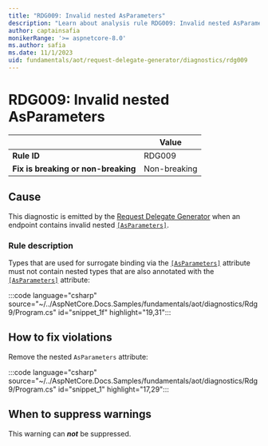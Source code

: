 ```yaml
---
title: "RDG009: Invalid nested AsParameters"
description: "Learn about analysis rule RDG009: Invalid nested AsParameters"
author: captainsafia
monikerRange: '>= aspnetcore-8.0'
ms.author: safia
ms.date: 11/1/2023
uid: fundamentals/aot/request-delegate-generator/diagnostics/rdg009
---
```

# RDG009: Invalid nested AsParameters

<!-- UPDATE 9.0 Activate after release and INCLUDE is updated

[!INCLUDE[](~/includes/not-latest-version.md)]

-->

|                                     | Value        |
| -                                   | -            |
| **Rule ID**                         | RDG009       |
| **Fix is breaking or non-breaking** | Non-breaking |

## Cause

This diagnostic is emitted by the [Request Delegate Generator](/aspnet/core/fundamentals/aot/request-delegate-generator/rdg) when an endpoint contains invalid nested [`[AsParameters]`](xref:Microsoft.AspNetCore.Http.AsParametersAttribute).

### Rule description

Types that are used for surrogate binding via the  [`[AsParameters]`](xref:Microsoft.AspNetCore.Http.AsParametersAttribute) attribute must not contain nested types that are also annotated with the  [`[AsParameters]`](xref:Microsoft.AspNetCore.Http.AsParametersAttribute) attribute:

:::code language="csharp" source="~/../AspNetCore.Docs.Samples/fundamentals/aot/diagnostics/Rdg9/Program.cs" id="snippet_1f" highlight="19,31":::

## How to fix violations

Remove the nested `AsParameters` attribute:

:::code language="csharp" source="~/../AspNetCore.Docs.Samples/fundamentals/aot/diagnostics/Rdg9/Program.cs" id="snippet_1" highlight="17,29":::

## When to suppress warnings

This warning can ***not*** be suppressed.
